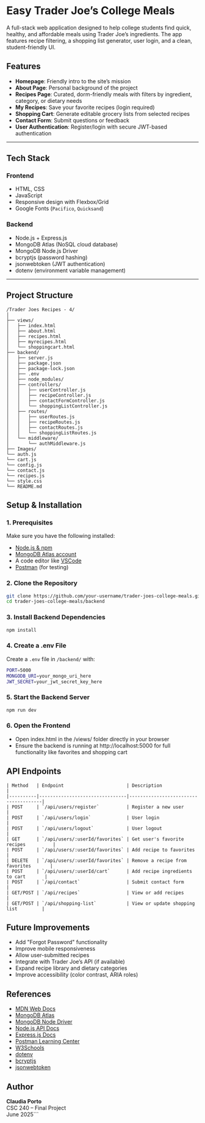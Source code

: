 # Easy Trader Joe’s College Meals

A full-stack web application designed to help college students find quick, healthy, and affordable meals using Trader Joe’s ingredients. The app features recipe filtering, a shopping list generator, user login, and a clean, student-friendly UI.

## Features

- **Homepage**: Friendly intro to the site’s mission
- **About Page**: Personal background of the project
- **Recipes Page**: Curated, dorm-friendly meals with filters by ingredient, category, or dietary needs
- **My Recipes**: Save your favorite recipes (login required)
- **Shopping Cart**: Generate editable grocery lists from selected recipes
- **Contact Form**: Submit questions or feedback
- **User Authentication**: Register/login with secure JWT-based authentication

---

## Tech Stack

### Frontend
- HTML, CSS
- JavaScript
- Responsive design with Flexbox/Grid
- Google Fonts (`Pacifico`, `Quicksand`)

### Backend
- Node.js + Express.js
- MongoDB Atlas (NoSQL cloud database)
- MongoDB Node.js Driver
- bcryptjs (password hashing)
- jsonwebtoken (JWT authentication)
- dotenv (environment variable management)

---

## Project Structure

```text
/Trader Joes Recipes - 4/
│
├── views/
│   ├── index.html
│   ├── about.html
│   ├── recipes.html
│   ├── myrecipes.html
│   └── shoppingcart.html
├── backend/
│   ├── server.js
│   ├── package.json
│   ├── package-lock.json
│   ├── .env
│   ├── node_modules/
│   ├── controllers/
│   │   ├── userController.js
│   │   ├── recipeController.js
│   │   ├── contactFormController.js
│   │   └── shoppingListController.js
│   ├── routes/
│   │   ├── userRoutes.js
│   │   ├── recipeRoutes.js
│   │   ├── contactRoutes.js
│   │   └── shoppingListRoutes.js
│   └── middleware/
│       └── authMiddleware.js
├── Images/
└── auth.js
└── cart.js
└── config.js
└── contact.js
└── recipes.js
└── style.css
└── README.md
```

## Setup & Installation

### 1. Prerequisites

Make sure you have the following installed:

- [Node.js & npm](https://nodejs.org/)
- [MongoDB Atlas account](https://www.mongodb.com/cloud/atlas)
- A code editor like [VSCode](https://code.visualstudio.com/)
- [Postman](https://www.postman.com/) (for testing)

### 2. Clone the Repository
```bash
git clone https://github.com/your-username/trader-joes-college-meals.git
cd trader-joes-college-meals/backend
```

### 3. Install Backend Dependencies
```bash
npm install
```

### 4. Create a .env File

Create a `.env` file in `/backend/` with:
```bash
PORT=5000
MONGODB_URI=your_mongo_uri_here
JWT_SECRET=your_jwt_secret_key_here
```

### 5. Start the Backend Server
```bash
npm run dev
```

### 6. Open the Frontend

- Open index.html in the /views/ folder directly in your browser
- Ensure the backend is running at http://localhost:5000 for full functionality like favorites and shopping cart

## API Endpoints
```text
| Method   | Endpoint                       | Description                          |
|----------|--------------------------------|--------------------------------------|
| POST     | `/api/users/register`          | Register a new user                  |
| POST     | `/api/users/login`             | User login                           |
| POST     | `/api/users/logout`            | User logout                          |
| GET      | `/api/users/:userId/favorites` | Get user's favorite recipes          |
| POST     | `/api/users/:userId/favorites` | Add recipe to favorites              |
| DELETE   | `/api/users/:userId/favorites` | Remove a recipe from favorites       |
| POST     | `/api/users/:userId/cart`      | Add recipe ingredients to cart       |
| POST     | `/api/contact`                 | Submit contact form                  |
| GET/POST | `/api/recipes`                 | View or add recipes                  |
| GET/POST | `/api/shopping-list`           | View or update shopping list         |
```

## Future Improvements

- Add "Forgot Password" functionality
- Improve mobile responsiveness
- Allow user-submitted recipes
- Integrate with Trader Joe’s API (if available)
- Expand recipe library and dietary categories
- Improve accessibility (color contrast, ARIA roles)

## References

- [MDN Web Docs](https://developer.mozilla.org/en-US/)
- [MongoDB Atlas](https://www.mongodb.com/docs/atlas/)
- [MongoDB Node Driver](https://mongodb.github.io/node-mongodb-native/)
- [Node.js API Docs](https://nodejs.org/docs/latest/api/)
- [Express.js Docs](https://expressjs.com/)
- [Postman Learning Center](https://learning.postman.com/)
- [W3Schools](https://www.w3schools.com/)
- [dotenv](https://github.com/motdotla/dotenv)
- [bcryptjs](https://github.com/dcodeIO/bcrypt.js/)
- [jsonwebtoken](https://github.com/auth0/node-jsonwebtoken)

## Author

**Claudia Porto**  
CSC 240 – Final Project  
June 2025```